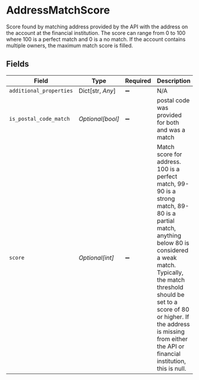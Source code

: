 # AddressMatchScore

Score found by matching address provided by the API with the address on the account at the financial institution. The score can range from 0 to 100 where 100 is a perfect match and 0 is a no match. If the account contains multiple owners, the maximum match score is filled.


## Fields

| Field                                                                                                                                                                                                                                                                                                            | Type                                                                                                                                                                                                                                                                                                             | Required                                                                                                                                                                                                                                                                                                         | Description                                                                                                                                                                                                                                                                                                      |
| ---------------------------------------------------------------------------------------------------------------------------------------------------------------------------------------------------------------------------------------------------------------------------------------------------------------- | ---------------------------------------------------------------------------------------------------------------------------------------------------------------------------------------------------------------------------------------------------------------------------------------------------------------- | ---------------------------------------------------------------------------------------------------------------------------------------------------------------------------------------------------------------------------------------------------------------------------------------------------------------- | ---------------------------------------------------------------------------------------------------------------------------------------------------------------------------------------------------------------------------------------------------------------------------------------------------------------- |
| `additional_properties`                                                                                                                                                                                                                                                                                          | Dict[str, *Any*]                                                                                                                                                                                                                                                                                                 | :heavy_minus_sign:                                                                                                                                                                                                                                                                                               | N/A                                                                                                                                                                                                                                                                                                              |
| `is_postal_code_match`                                                                                                                                                                                                                                                                                           | *Optional[bool]*                                                                                                                                                                                                                                                                                                 | :heavy_minus_sign:                                                                                                                                                                                                                                                                                               | postal code was provided for both and was a match                                                                                                                                                                                                                                                                |
| `score`                                                                                                                                                                                                                                                                                                          | *Optional[int]*                                                                                                                                                                                                                                                                                                  | :heavy_minus_sign:                                                                                                                                                                                                                                                                                               | Match score for address. 100 is a perfect match, 99-90 is a strong match, 89-80 is a partial match, anything below 80 is considered a weak match. Typically, the match threshold should be set to a score of 80 or higher. If the address is missing from either the API or financial institution, this is null. |